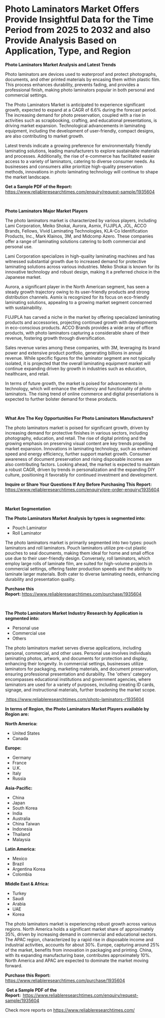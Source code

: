 <p><h1>Photo Laminators Market Offers Provide Insightful Data for the Time Period from 2025 to 2032 and also Provide Analysis Based on Application, Type, and Region</h1></p><p><strong>Photo Laminators Market Analysis and Latest Trends</strong></p>
<p><p>Photo laminators are devices used to waterproof and protect photographs, documents, and other printed materials by encasing them within plastic film. This process enhances durability, prevents fading, and provides a professional finish, making photo laminators popular in both personal and commercial settings.</p><p>The Photo Laminators Market is anticipated to experience significant growth, expected to expand at a CAGR of 6.6% during the forecast period. The increasing demand for photo preservation, coupled with a rise in activities such as scrapbooking, crafting, and educational presentations, is driving market expansion. Technological advancements in laminating equipment, including the development of user-friendly, compact designs, are also contributing to market growth.</p><p>Latest trends indicate a growing preference for environmentally friendly laminating solutions, leading manufacturers to explore sustainable materials and processes. Additionally, the rise of e-commerce has facilitated easier access to a variety of laminators, catering to diverse consumer needs. As businesses and consumers alike prioritize high-quality preservation methods, innovations in photo laminating technology will continue to shape the market landscape.</p></p>
<p><strong>Get a Sample PDF of the Report:&nbsp;</strong> <a href="https://www.reliableresearchtimes.com/enquiry/request-sample/1935604?utm_campaign=3004&utm_medium=2&utm_source=Github&utm_content=ia&utm_term=10042025&utm_id=photo-laminators">https://www.reliableresearchtimes.com/enquiry/request-sample/1935604</a></p>
<p>&nbsp;</p>
<p><strong>Photo Laminators Major Market Players</strong></p>
<p><p>The photo laminators market is characterized by various players, including Lami Corporation, Meiko Shokai, Aurora, Asmix, FUJIPLA, JOL, ACCO Brands, Fellows, Vivid Laminating Technologies, KLA-Co Identification Products, Inc., Mark Klainos, 3M, and Midcomp Azero. These companies offer a range of laminating solutions catering to both commercial and personal use.</p><p>Lami Corporation specializes in high-quality laminating machines and has witnessed substantial growth due to increased demand for protective laminating solutions across various industries. Meiko Shokai is known for its innovative technology and robust design, making it a preferred choice in the Japanese market.</p><p>Aurora, a significant player in the North American segment, has seen a steady growth trajectory owing to its user-friendly products and strong distribution channels. Asmix is recognized for its focus on eco-friendly laminating solutions, appealing to a growing market segment concerned with sustainability.</p><p>FUJIPLA has carved a niche in the market by offering specialized laminating products and accessories, projecting continued growth with developments in eco-conscious products. ACCO Brands provides a wide array of office products, with photo laminators capturing a considerable share of their revenue, fostering growth through diversification.</p><p>Sales revenue varies among these companies, with 3M, leveraging its brand power and extensive product portfolio, generating billions in annual revenue. While specific figures for the laminator segment are not typically isolated, it is projected that the overall laminating equipment market will continue expanding driven by growth in industries such as education, healthcare, and retail.</p><p>In terms of future growth, the market is poised for advancements in technology, which will enhance the efficiency and functionality of photo laminators. The rising trend of online commerce and digital presentations is expected to further bolster demand for these products.</p></p>
<p>&nbsp;</p>
<p><strong>What Are The Key Opportunities For Photo Laminators Manufacturers?</strong></p>
<p><p>The photo laminators market is poised for significant growth, driven by increasing demand for protective finishes in various sectors, including photography, education, and retail. The rise of digital printing and the growing emphasis on preserving visual content are key trends propelling market expansion. Innovations in laminating technology, such as enhanced speed and energy efficiency, further support market growth. Consumer awareness of document preservation and rising disposable incomes are also contributing factors. Looking ahead, the market is expected to maintain a robust CAGR, driven by trends in personalization and the expanding DIY culture, positioning it favorably for continued investment and development.</p></p>
<p><strong>Inquire or Share Your Questions If Any Before Purchasing This Report:</strong> <a href="https://www.reliableresearchtimes.com/enquiry/pre-order-enquiry/1935604?utm_campaign=3004&utm_medium=2&utm_source=Github&utm_content=ia&utm_term=10042025&utm_id=photo-laminators">https://www.reliableresearchtimes.com/enquiry/pre-order-enquiry/1935604</a></p>
<p>&nbsp;</p>
<p><strong>Market Segmentation</strong></p>
<p><strong>The Photo Laminators Market Analysis by types is segmented into:</strong></p>
<p><ul><li>Pouch Laminator</li><li>Roll Laminator</li></ul></p>
<p><p>The photo laminators market is primarily segmented into two types: pouch laminators and roll laminators. Pouch laminators utilize pre-cut plastic pouches to seal documents, making them ideal for home and small office use due to their user-friendly design. Conversely, roll laminators, which employ large rolls of laminate film, are suited for high-volume projects in commercial settings, offering faster production speeds and the ability to laminate larger materials. Both cater to diverse laminating needs, enhancing durability and presentation quality.</p></p>
<p><strong>Purchase this Report:&nbsp;</strong><a href="https://www.reliableresearchtimes.com/purchase/1935604?utm_campaign=3004&utm_medium=2&utm_source=Github&utm_content=ia&utm_term=10042025&utm_id=photo-laminators">https://www.reliableresearchtimes.com/purchase/1935604</a></p>
<p>&nbsp;</p>
<p><strong>The Photo Laminators Market Industry Research by Application is segmented into:</strong></p>
<p><ul><li>Personal use</li><li>Commercial use</li><li>Others</li></ul></p>
<p><p>The photo laminators market serves diverse applications, including personal, commercial, and other uses. Personal use involves individuals laminating photos, artwork, and documents for protection and display, enhancing their longevity. In commercial settings, businesses utilize laminators for packaging, marketing materials, and document preservation, ensuring professional presentation and durability. The 'others' category encompasses educational institutions and government agencies, where laminators are used for a variety of purposes, including creating ID cards, signage, and instructional materials, further broadening the market scope.</p></p>
<p><a href="https://www.reliableresearchtimes.com/photo-laminators-r1935604?utm_campaign=3004&utm_medium=2&utm_source=Github&utm_content=ia&utm_term=10042025&utm_id=photo-laminators">&nbsp;https://www.reliableresearchtimes.com/photo-laminators-r1935604</a></p>
<p><strong>In terms of Region, the Photo Laminators Market Players available by Region are:</strong></p>
<p>
    <p> <strong> North America: </strong>
        <ul>
            <li>United States</li>
            <li>Canada</li>
        </ul>
        </p> 
    <p> <strong> Europe: </strong>
        <ul>
            <li>Germany</li>
            <li>France</li>
            <li>U.K.</li>
            <li>Italy</li>
            <li>Russia</li>
        </ul>
        </p> 
    <p> <strong> Asia-Pacific: </strong>
        <ul>
            <li>China</li>
            <li>Japan</li>
            <li>South Korea</li>
            <li>India</li>
            <li>Australia</li>
            <li>China Taiwan</li>
            <li>Indonesia</li>
            <li>Thailand</li>
            <li>Malaysia</li>
        </ul>
        </p> 
    <p> <strong> Latin America: </strong>
        <ul>
            <li>Mexico</li>
            <li>Brazil</li>
            <li>Argentina Korea</li>
            <li>Colombia</li>
        </ul>
        </p> 
    <p> <strong> Middle East & Africa: </strong>
        <ul>
            <li>Turkey</li>
            <li>Saudi</li>
            <li>Arabia</li>
            <li>UAE</li>
            <li>Korea</li>
        </ul>
    </p>
    </p>
<p><p>The photo laminators market is experiencing robust growth across various regions. North America holds a significant market share of approximately 35%, driven by increasing demand in commercial and educational sectors. The APAC region, characterized by a rapid rise in disposable income and industrial activities, accounts for about 30%. Europe, capturing around 25% of the market, benefits from innovation in packaging and printing. China, with its expanding manufacturing base, contributes approximately 10%. North America and APAC are expected to dominate the market moving forward.</p></p>
<p><strong>Purchase this Report: </strong><a href="https://www.reliableresearchtimes.com/purchase/1935604?utm_campaign=3004&utm_medium=2&utm_source=Github&utm_content=ia&utm_term=10042025&utm_id=photo-laminators">https://www.reliableresearchtimes.com/purchase/1935604</a></p>
<p>&nbsp;<strong>Get a Sample PDF of the Report:&nbsp;&nbsp;</strong><a href="https://www.reliableresearchtimes.com/enquiry/request-sample/1935604?utm_campaign=3004&utm_medium=2&utm_source=Github&utm_content=ia&utm_term=10042025&utm_id=photo-laminators">https://www.reliableresearchtimes.com/enquiry/request-sample/1935604</a></p>
<p><strong></strong></p>
<p>Check more reports on <a href="https://www.reliableresearchtimes.com/?utm_campaign=3004&utm_medium=2&utm_source=Github&utm_content=ia&utm_term=10042025&utm_id=photo-laminators">https://www.reliableresearchtimes.com/</a></p>